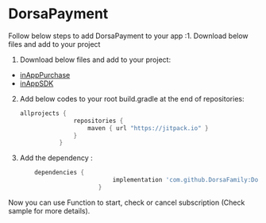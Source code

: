 # DorsaPayment


Follow below steps to add DorsaPayment to your app :1. Download below files and add to your project

  1. Download below files and add to your project:
   - [inAppPurchase](https://github.com/DorsaFamily/DorsaPayment/blob/master/inAppPurchase/inAppPurchase.aar)
   - [inAppSDK](https://github.com/DorsaFamily/DorsaPayment/blob/master/inAppSDK/inAppSDK.aar)

  2. Add below codes to your root build.gradle at the end of repositories:
     ```gradle
     allprojects {
                    repositories {
                        maven { url "https://jitpack.io" }
                    }
                }
     ```
  3. Add the dependency :
      ```gradle
          dependencies {
                                implementation 'com.github.DorsaFamily:DorsaPayment:v2.2'
                            }
      ```
Now you can use Function to start, check or cancel subscription (Check sample for more details).                     
